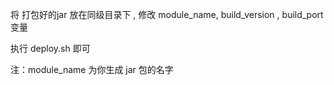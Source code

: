 将 打包好的jar 放在同级目录下  ,  修改  module_name, build_version , build_port 变量

执行  deploy.sh 即可


注：module_name 为你生成 jar 包的名字
